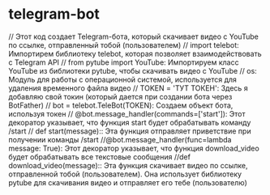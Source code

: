 # telegram-bot
// Этот код создает Telegram-бота, который скачивает видео с YouTube по ссылке, отправленный тобой (пользователем)
// import telebot: Импортирем библиотеку telebot, которая позволяет взаимодействовать с Telegram API
// from pytube import YouTube: Импортируем класс YouTube из библиотеки pytube, чтобы скачивать видео с YouTube
// os: Модуль для работы с операционной системой, используется для удаления временного файла видео
// TOKEN = 'ТУТ ТОКЕН': Здесь я добавляю свой токин (который дается при создании бота через BotFather)
// bot = telebot.TeleBot(TOKEN): Создаем объект бота, используя токен
// @bot.message_handler(commands=['start']): Этот декоратор указывает, что функция start будет обрабатывать команду /start
// def start(message):: Эта функция отправляет приветствие при получении команды /start
//@bot.message_handler(func=lambda message: True): Этот декоратор указывает, что функция download_video будет обрабатывать все текстовые сообщения
//def download_video(message):: Эта функция скачивает видео по ссылке, отправленной тобой (пользователем). Она использует библиотеку pytube для скачивания видео и отправляет его тебе (пользователю)
